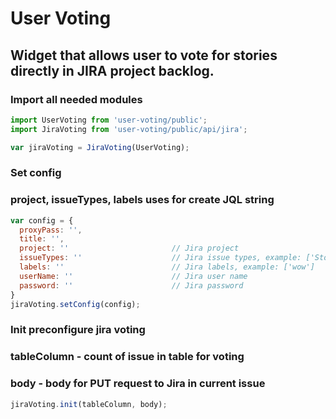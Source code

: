 # User Voting

## Widget that allows user to vote for stories directly in JIRA project backlog.

### Import all needed modules
```javascript
import UserVoting from 'user-voting/public';
import JiraVoting from 'user-voting/public/api/jira';

var jiraVoting = JiraVoting(UserVoting);
```

### Set config
### project, issueTypes, labels uses for create JQL string
```javascript
var config = {
  proxyPass: '',
  title: '',
  project: ''                       // Jira project
  issueTypes: ''                    // Jira issue types, example: ['Story', 'Task']
  labels: ''                        // Jira labels, example: ['wow']
  userName: ''                      // Jira user name
  password: ''                      // Jira password
}
jiraVoting.setConfig(config);
```

### Init preconfigure jira voting
### tableColumn - count of issue in table for voting
### body - body for PUT request to Jira in current issue
```javascript
jiraVoting.init(tableColumn, body);
```
